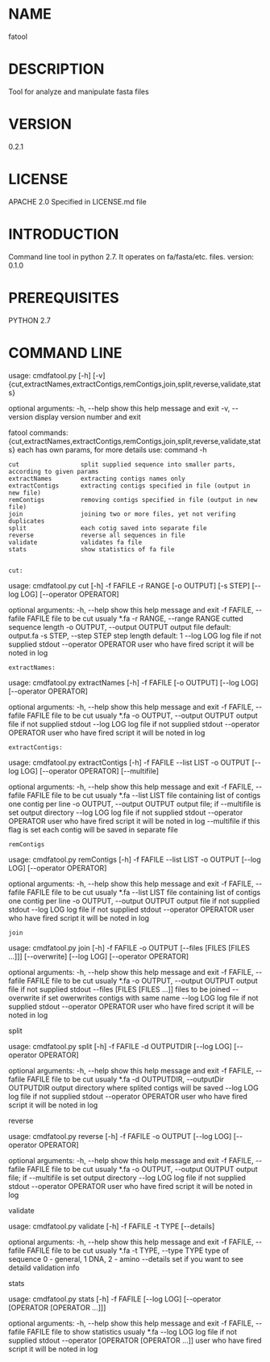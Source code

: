 NAME
====
fatool

DESCRIPTION
===========

Tool for analyze and manipulate fasta files

VERSION
=======

0.2.1

LICENSE
=======
APACHE 2.0  Specified in LICENSE.md file

INTRODUCTION
============

Command line tool in python 2.7. It operates on fa/fasta/etc. files. version: 0.1.0


PREREQUISITES
=============
PYTHON 2.7

COMMAND LINE
============

usage: cmdfatool.py [-h] [-v]
                    {cut,extractNames,extractContigs,remContigs,join,split,reverse,validate,stats}

optional arguments:
  -h, --help            show this help message and exit
  -v, --version         display version number and exit

fatool commands:
  {cut,extractNames,extractContigs,remContigs,join,split,reverse,validate,stats} each has own params, for more details use: command -h
  
    cut                 split supplied sequence into smaller parts, according to given params
    extractNames        extracting contigs names only
    extractContigs      extracting contigs specified in file (output in new file)
    remContigs          removing contigs specified in file (output in new file)
    join                joining two or more files, yet not verifing duplicates
    split               each cotig saved into separate file
    reverse             reverse all sequences in file
    validate            validates fa file
    stats               show statistics of fa file

    
    cut:
    
usage: cmdfatool.py cut [-h] -f FAFILE -r RANGE [-o OUTPUT] [-s STEP]
                        [--log LOG] [--operator OPERATOR]

optional arguments:
  -h, --help                    show this help message and exit
  -f FAFILE, --fafile FAFILE    file to be cut usualy *.fa
  -r RANGE, --range RANGE       cutted sequence length
  -o OUTPUT, --output OUTPUT    output file default: output.fa
  -s STEP, --step STEP          step length default: 1
  --log LOG                     log file if not supplied stdout
  --operator OPERATOR           user who have fired script it will be noted in log
  
  
    extractNames:
  
usage: cmdfatool.py extractNames [-h] -f FAFILE [-o OUTPUT] [--log LOG]
                                 [--operator OPERATOR]

optional arguments:
  -h, --help                    show this help message and exit
  -f FAFILE, --fafile FAFILE    file to be cut usualy *.fa
  -o OUTPUT, --output OUTPUT    output file if not supplied stdout
  --log LOG             log file if not supplied stdout
  --operator OPERATOR   user who have fired script it will be noted in log
 
 
    extractContigs:
 
usage: cmdfatool.py extractContigs [-h] -f FAFILE --list LIST -o OUTPUT
                                   [--log LOG] [--operator OPERATOR]
                                   [--multifile]

optional arguments:
  -h, --help            show this help message and exit
  -f FAFILE, --fafile FAFILE    file to be cut usualy *.fa
  --list LIST           file containing list of contigs one contig per line
  -o OUTPUT, --output OUTPUT    output file; if --multifile is set output directory
  --log LOG             log file if not supplied stdout
  --operator OPERATOR   user who have fired script it will be noted in log
  --multifile           if this flag is set each contig will be saved in
                        separate file
    
    
    remContigs
                        
usage: cmdfatool.py remContigs [-h] -f FAFILE --list LIST -o OUTPUT
                               [--log LOG] [--operator OPERATOR]

optional arguments:
  -h, --help            show this help message and exit
  -f FAFILE, --fafile FAFILE    file to be cut usualy *.fa
  --list LIST           file containing list of contigs one contig per line
  -o OUTPUT, --output OUTPUT    output file if not supplied stdout
  --log LOG             log file if not supplied stdout
  --operator OPERATOR   user who have fired script it will be noted in log
  
  
    join
    
usage: cmdfatool.py join [-h] -f FAFILE -o OUTPUT
                         [--files [FILES [FILES ...]]] [--overwrite]
                         [--log LOG] [--operator OPERATOR]

optional arguments:
  -h, --help            show this help message and exit
  -f FAFILE, --fafile FAFILE    file to be cut usualy *.fa
  -o OUTPUT, --output OUTPUT    output file if not supplied stdout
  --files [FILES [FILES ...]]   files to be joined
  --overwrite           if set owerwrites contigs with same name
  --log LOG             log file if not supplied stdout
  --operator OPERATOR   user who have fired script it will be noted in log
  
  
  split

usage: cmdfatool.py split [-h] -f FAFILE -d OUTPUTDIR [--log LOG]
                          [--operator OPERATOR]

optional arguments:
  -h, --help            show this help message and exit
  -f FAFILE, --fafile FAFILE    file to be cut usualy *.fa
  -d OUTPUTDIR, --outputDir OUTPUTDIR   output directory where splited contigs will be saved
  --log LOG             log file if not supplied stdout
  --operator OPERATOR   user who have fired script it will be noted in log
  
  
  reverse
  
usage: cmdfatool.py reverse [-h] -f FAFILE -o OUTPUT [--log LOG]
                            [--operator OPERATOR]

optional arguments:
  -h, --help            show this help message and exit
  -f FAFILE, --fafile FAFILE    file to be cut usualy *.fa
  -o OUTPUT, --output OUTPUT    output file; if --multifile is set output directory
  --log LOG             log file if not supplied stdout
  --operator OPERATOR   user who have fired script it will be noted in log  
  
  
  validate
  
usage: cmdfatool.py validate [-h] -f FAFILE -t TYPE [--details]

optional arguments:
  -h, --help            show this help message and exit
  -f FAFILE, --fafile FAFILE
                        file to be cut usualy *.fa
  -t TYPE, --type TYPE  type of sequence 0 - general, 1 DNA, 2 - amino
  --details             set if you want to see detaild validation info
  
  
  stats
  
usage: cmdfatool.py stats [-h] -f FAFILE [--log LOG]
                          [--operator [OPERATOR [OPERATOR ...]]]

optional arguments:
  -h, --help            show this help message and exit
  -f FAFILE, --fafile FAFILE    file to show statistics usualy *.fa
  --log LOG             log file if not supplied stdout
  --operator [OPERATOR [OPERATOR ...]]  user who have fired script it will be noted in log

